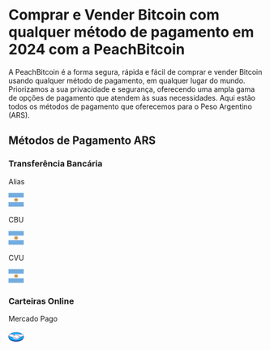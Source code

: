 <body class="payment-methods-page">

# Comprar e Vender Bitcoin com qualquer método de pagamento em 2024 com a PeachBitcoin

A PeachBitcoin é a forma segura, rápida e fácil de comprar e vender Bitcoin usando qualquer método de pagamento, em qualquer lugar do mundo. Priorizamos a sua privacidade e segurança, oferecendo uma ampla gama de opções de pagamento que atendem às suas necessidades. Aqui estão todos os métodos de pagamento que oferecemos para o Peso Argentino (ARS).

## Métodos de Pagamento ARS

### Transferência Bancária

<div class="payment-grid">
    <div class="payment-grid-item">
        <p>Alias</p> 
        <img src="/img/faq/logoimg/argentine.png" width="30px" height="27px" alt="Comprar bitcoin com Alias, Vender bitcoin com Alias">
    </div>
    <div class="payment-grid-item">
        <p>CBU</p> 
        <img src="/img/faq/logoimg/argentine.png" width="30px" height="27px" alt="Comprar bitcoin com CBU, Vender bitcoin com CBU">
    </div>
    <div class="payment-grid-item">
        <p>CVU</p> 
        <img src="/img/faq/logoimg/argentine.png" width="30px" height="27px" alt="Comprar bitcoin com CVU, Vender bitcoin com CVU">
    </div>
</div>

### Carteiras Online

<div class="payment-grid">
    <div class="payment-grid-item">
        <p>Mercado Pago</p> 
        <img src="/img/faq/logoimg/mercadopago.png" width="30px" height="27px" alt="Comprar bitcoin com Mercado Pago, Vender bitcoin com Mercado Pago">
    </div>
</div>

</body>

